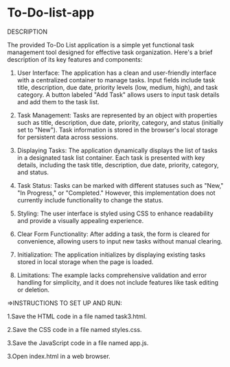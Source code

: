# To-Do-list-app
DESCRIPTION

The provided To-Do List application is a simple yet functional task management tool designed for effective task organization. Here's a brief description of its key features and components:

1. User Interface:
The application has a clean and user-friendly interface with a centralized container to manage tasks.
Input fields include task title, description, due date, priority levels (low, medium, high), and task category.
A button labeled "Add Task" allows users to input task details and add them to the task list.



2. Task Management:
Tasks are represented by an object with properties such as title, description, due date, priority, category, and status (initially set to "New").
Task information is stored in the browser's local storage for persistent data across sessions.


3. Displaying Tasks:
The application dynamically displays the list of tasks in a designated task list container.
Each task is presented with key details, including the task title, description, due date, priority, category, and status.


4. Task Status:
Tasks can be marked with different statuses such as "New," "In Progress," or "Completed." However, this implementation does not currently include functionality to change the status.


5. Styling:
The user interface is styled using CSS to enhance readability and provide a visually appealing experience.

6. Clear Form Functionality:
After adding a task, the form is cleared for convenience, allowing users to input new tasks without manual clearing.


7. Initialization:
The application initializes by displaying existing tasks stored in local storage when the page is loaded.


9. Limitations:
The example lacks comprehensive validation and error handling for simplicity, and it does not include features like task editing or deletion.





=>INSTRUCTIONS TO SET UP AND RUN: 


1.Save the HTML code in a file named task3.html.

2.Save the CSS code in a file named styles.css.

3.Save the JavaScript code in a file named app.js.

3.Open index.html in a web browser.


    
